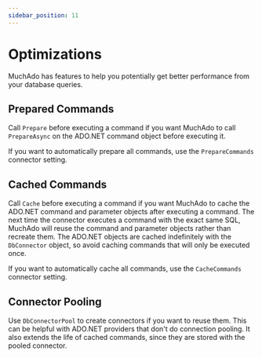 ```yaml
---
sidebar_position: 11
---
```


# Optimizations

MuchAdo has features to help you potentially get better performance from your database queries.

## Prepared Commands

Call `Prepare` before executing a command if you want MuchAdo to call `PrepareAsync` on the ADO.NET command object before executing it.

If you want to automatically prepare all commands, use the `PrepareCommands` connector setting.

## Cached Commands

Call `Cache` before executing a command if you want MuchAdo to cache the ADO.NET command and parameter objects after executing a command. The next time the connector executes a command with the exact same SQL, MuchAdo will reuse the command and parameter objects rather than recreate them. The ADO.NET objects are cached indefinitely with the `DbConnector` object, so avoid caching commands that will only be executed once.

If you want to automatically cache all commands, use the `CacheCommands` connector setting.

## Connector Pooling

Use `DbConnectorPool` to create connectors if you want to reuse them. This can be helpful with ADO.NET providers that don't do connection pooling. It also extends the life of cached commands, since they are stored with the pooled connector.
